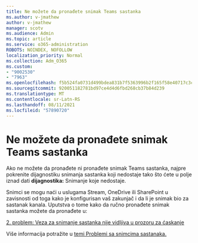 ```yaml
---
title: Ne možete da pronađete snimak Teams sastanka
ms.author: v-jmathew
author: v-jmathew
manager: scotv
ms.audience: Admin
ms.topic: article
ms.service: o365-administration
ROBOTS: NOINDEX, NOFOLLOW
localization_priority: Normal
ms.collection: Adm_O365
ms.custom:
- "9002530"
- "7963"
ms.openlocfilehash: f5b524fa0731d499bdea831b7f5363996b2f165f58e40717c3ca8a22dc264397
ms.sourcegitcommit: 920051182781bd97ce4d4d6fbd268cb37b84d239
ms.translationtype: MT
ms.contentlocale: sr-Latn-RS
ms.lasthandoff: 08/11/2021
ms.locfileid: "57890720"
---
```

# <a name="cant-find-the-teams-meeting-recording"></a>Ne možete da pronađete snimak Teams sastanka

Ako ne možete da pronađete ni pronađete snimak Teams sastanka, najpre pokrenite dijagnostiku snimanja sastanka koji nedostaje tako što ćete u polje iznad dati **dijagnostika:** Snimanje koje nedostaje. 

Snimci se mogu naći u uslugama Stream, OneDrive ili SharePoint u zavisnosti od toga kako je konfigurisan vaš zakunjač i da li je snimak bio za sastanak kanala. Uputstva o tome kako da ručno pronađete snimak sastanka možete da pronađete u: 

[2. problem: Veza za snimanje sastanka nije vidljiva u prozoru za ćaskanje](https://docs.microsoft.com/microsoftteams/troubleshoot/meetings/troubleshoot-meeting-recording-issues#issue-2-the-meeting-recording-link-isnt-visible-in-a-chat-window)

Više informacija potražite u [temi Problemi sa snimcima sastanaka.](https://docs.microsoft.com/microsoftteams/troubleshoot/meetings/troubleshoot-meeting-recording-issues)
